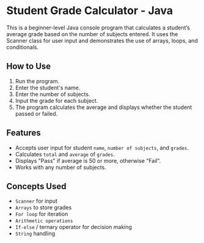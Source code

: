 # Student Grade Calculator - Java

This is a beginner-level Java console program that calculates a student’s average grade based on the number of subjects entered. It uses the Scanner class for user input and demonstrates the use of arrays, loops, and conditionals.


## How to Use

1. Run the program.
2. Enter the student's name.
3. Enter the number of subjects.
4. Input the grade for each subject.
5. The program calculates the average and displays whether the student passed or failed.


## Features

- Accepts user input for student `name`, `number of subjects`, and `grades`.
- Calculates `total` and `average` of `grades`.
- Displays "Pass" if average is 50 or more, otherwise "Fail".
- Works with any number of subjects.


## Concepts Used

- `Scanner` for input
- `Arrays` to store grades
- `For loop` for iteration
- `Arithmetic operations`
- `If-else` / ternary operator for decision making
- `String` handling

